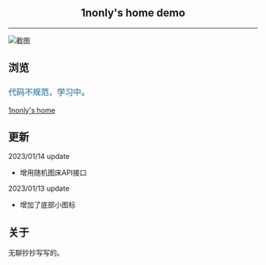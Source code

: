 <h2 align="center">1nonly's home demo</h2>
<hr>

![截图](https://img.picgo.net/2023/01/13/ec4102cdb797e7e57f39565b90de882711eace48602c974.png)
## 浏览

<h3 style="color:#5b94b1">代码不规范，学习中。</h3>

[1nonly's home](https://www.nonly.cn/)
<br>

## 更新

2023/01/14 update
- 增用随机图床API接口

2023/01/13 update
- 增加了底部小图标

## 关于

无聊抄抄写写的。
